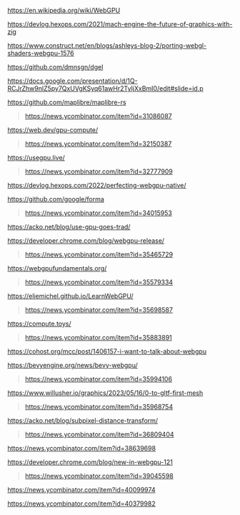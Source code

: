https://en.wikipedia.org/wiki/WebGPU

https://devlog.hexops.com/2021/mach-engine-the-future-of-graphics-with-zig

https://www.construct.net/en/blogs/ashleys-blog-2/porting-webgl-shaders-webgpu-1576

https://github.com/dmnsgn/dgel

https://docs.google.com/presentation/d/1Q-RCJrZhw9nlZ5py7QxUVgKSyq61awHr2TyIjXxBmI0/edit#slide=id.p

https://github.com/maplibre/maplibre-rs
> https://news.ycombinator.com/item?id=31086087

https://web.dev/gpu-compute/
> https://news.ycombinator.com/item?id=32150387

https://usegpu.live/
> https://news.ycombinator.com/item?id=32777909

https://devlog.hexops.com/2022/perfecting-webgpu-native/

https://github.com/google/forma
> https://news.ycombinator.com/item?id=34015953

https://acko.net/blog/use-gpu-goes-trad/

https://developer.chrome.com/blog/webgpu-release/
> https://news.ycombinator.com/item?id=35465729

https://webgpufundamentals.org/
> https://news.ycombinator.com/item?id=35579334

https://eliemichel.github.io/LearnWebGPU/
> https://news.ycombinator.com/item?id=35698587

https://compute.toys/
> https://news.ycombinator.com/item?id=35883891

https://cohost.org/mcc/post/1406157-i-want-to-talk-about-webgpu

https://bevyengine.org/news/bevy-webgpu/
> https://news.ycombinator.com/item?id=35994106

https://www.willusher.io/graphics/2023/05/16/0-to-gltf-first-mesh
> https://news.ycombinator.com/item?id=35968754

https://acko.net/blog/subpixel-distance-transform/
> https://news.ycombinator.com/item?id=36809404

https://news.ycombinator.com/item?id=38639698

https://developer.chrome.com/blog/new-in-webgpu-121
> https://news.ycombinator.com/item?id=39045598

https://news.ycombinator.com/item?id=40099974

https://news.ycombinator.com/item?id=40379982